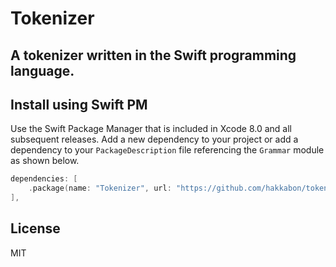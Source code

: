 # Tokenizer

## A tokenizer written in the Swift programming language.

## Install using Swift PM
Use the Swift Package Manager that is included in Xcode 8.0 and all subsequent releases. Add a new dependency to your 
project or add a dependency to your `PackageDescription` file referencing the `Grammar` module as shown below. 
  
```swift
dependencies: [
    .package(name: "Tokenizer", url: "https://github.com/hakkabon/tokenizer", from: "1.0.3"),
],
```

## License
MIT
